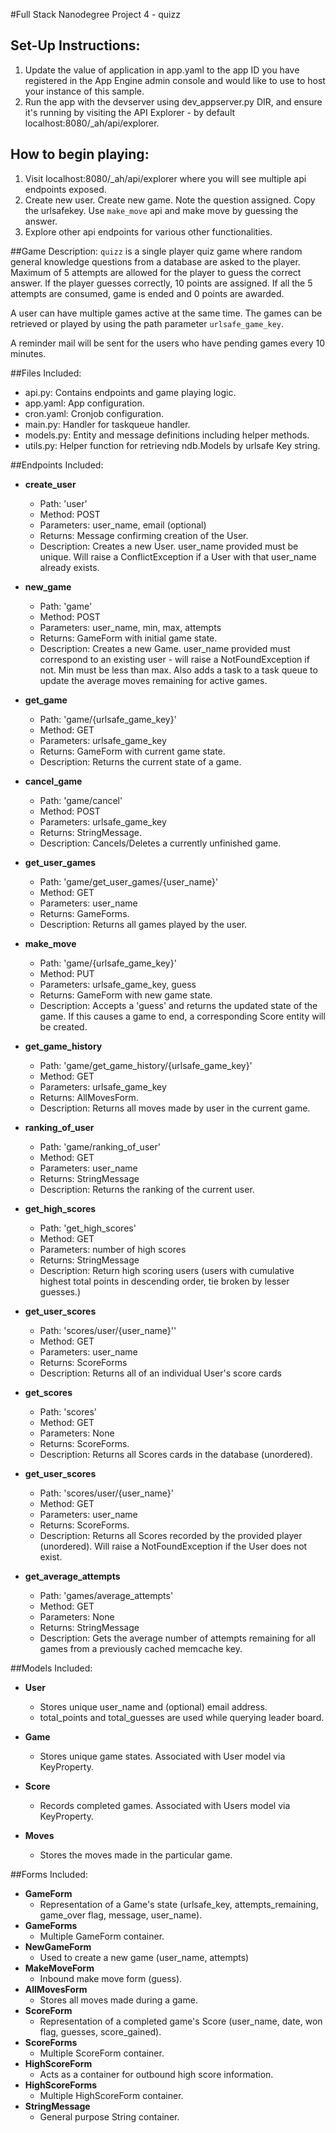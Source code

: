 #Full Stack Nanodegree Project 4 - quizz

## Set-Up Instructions:
1.  Update the value of application in app.yaml to the app ID you have registered
 in the App Engine admin console and would like to use to host your instance of this sample.
1.  Run the app with the devserver using dev_appserver.py DIR, and ensure it's
 running by visiting the API Explorer - by default localhost:8080/_ah/api/explorer. 

## How to begin playing:
1.  Visit localhost:8080/_ah/api/explorer where you will see multiple api endpoints exposed.
1.  Create new user. Create new game. Note the question assigned. Copy the urlsafekey. Use `make_move` api and make move by 
    guessing the answer. 
1.  Explore other api endpoints for various other functionalities. 
 
##Game Description:
`quizz` is a single player quiz game where random general knowledge questions from a database are asked to the player. Maximum of 5 attempts are allowed for the player to guess the correct answer. If the player guesses correctly, 10 points are assigned. If all the 5 attempts are consumed, game is ended and 0 points are awarded. 

A user can have multiple games active at the same time. The games can be retrieved or played by using the path parameter
`urlsafe_game_key`.

A reminder mail will be sent for the users who have pending games every 10 minutes.

##Files Included:
 - api.py: Contains endpoints and game playing logic.
 - app.yaml: App configuration.
 - cron.yaml: Cronjob configuration.
 - main.py: Handler for taskqueue handler.
 - models.py: Entity and message definitions including helper methods.
 - utils.py: Helper function for retrieving ndb.Models by urlsafe Key string.

##Endpoints Included:
 - **create_user**
    - Path: 'user'
    - Method: POST
    - Parameters: user_name, email (optional)
    - Returns: Message confirming creation of the User.
    - Description: Creates a new User. user_name provided must be unique. Will 
    raise a ConflictException if a User with that user_name already exists.
    
 - **new_game**
    - Path: 'game'
    - Method: POST
    - Parameters: user_name, min, max, attempts
    - Returns: GameForm with initial game state.
    - Description: Creates a new Game. user_name provided must correspond to an
    existing user - will raise a NotFoundException if not. Min must be less than
    max. Also adds a task to a task queue to update the average moves remaining
    for active games.
     
 - **get_game**
    - Path: 'game/{urlsafe_game_key}'
    - Method: GET
    - Parameters: urlsafe_game_key
    - Returns: GameForm with current game state.
    - Description: Returns the current state of a game.

- **cancel_game**
    - Path: 'game/cancel'
    - Method: POST
    - Parameters: urlsafe_game_key
    - Returns: StringMessage.
    - Description: Cancels/Deletes a currently unfinished game.

- **get_user_games**
    - Path: 'game/get_user_games/{user_name}'
    - Method: GET
    - Parameters: user_name
    - Returns: GameForms.
    - Description: Returns all games played by the user.
    
- **make_move**
    - Path: 'game/{urlsafe_game_key}'
    - Method: PUT
    - Parameters: urlsafe_game_key, guess
    - Returns: GameForm with new game state.
    - Description: Accepts a 'guess' and returns the updated state of the game.
    If this causes a game to end, a corresponding Score entity will be created.

- **get_game_history**
    - Path: 'game/get_game_history/{urlsafe_game_key}'
    - Method: GET
    - Parameters: urlsafe_game_key
    - Returns: AllMovesForm.
    - Description: Returns all moves made by user in the current game.

- **ranking_of_user**
    - Path: 'game/ranking_of_user'
    - Method: GET
    - Parameters: user_name
    - Returns: StringMessage
    - Description: Returns the ranking of the current user.

- **get_high_scores**
    - Path: 'get_high_scores'
    - Method: GET
    - Parameters: number of high scores 
    - Returns: StringMessage
    - Description: Return high scoring users (users with cumulative highest total points in descending order, tie broken by lesser guesses.)
    
- **get_user_scores**
    - Path: 'scores/user/{user_name}''
    - Method: GET
    - Parameters: user_name
    - Returns: ScoreForms
    - Description: Returns all of an individual User's score cards

- **get_scores**
    - Path: 'scores'
    - Method: GET
    - Parameters: None
    - Returns: ScoreForms.
    - Description: Returns all Scores cards in the database (unordered).
    
- **get_user_scores**
    - Path: 'scores/user/{user_name}'
    - Method: GET
    - Parameters: user_name
    - Returns: ScoreForms. 
    - Description: Returns all Scores recorded by the provided player (unordered).
    Will raise a NotFoundException if the User does not exist.
    
- **get_average_attempts**
    - Path: 'games/average_attempts'
    - Method: GET
    - Parameters: None
    - Returns: StringMessage
    - Description: Gets the average number of attempts remaining for all games
    from a previously cached memcache key.

##Models Included:
 - **User**
    - Stores unique user_name and (optional) email address.
    - total_points and total_guesses are used while querying leader board.
    
 - **Game**
    - Stores unique game states. Associated with User model via KeyProperty.
    
 - **Score**
    - Records completed games. Associated with Users model via KeyProperty.

 - **Moves**
    - Stores the moves made in the particular game.

    
##Forms Included:
 - **GameForm**
    - Representation of a Game's state (urlsafe_key, attempts_remaining,
    game_over flag, message, user_name).
 - **GameForms**
    - Multiple GameForm container. 
 - **NewGameForm**
    - Used to create a new game (user_name, attempts)
 - **MakeMoveForm**
    - Inbound make move form (guess).
 - **AllMovesForm**
    - Stores all moves made during a game.
 - **ScoreForm**
    - Representation of a completed game's Score (user_name, date, won flag,
    guesses, score_gained).
 - **ScoreForms**
    - Multiple ScoreForm container.
 - **HighScoreForm**
    - Acts as a container for outbound high score information.
 - **HighScoreForms**
    - Multiple HighScoreForm container.
 - **StringMessage**
    - General purpose String container.
